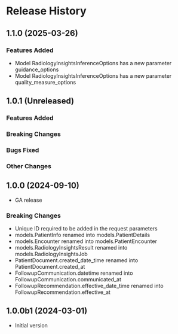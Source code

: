 # Release History

## 1.1.0 (2025-03-26)

### Features Added

  - Model RadiologyInsightsInferenceOptions has a new parameter guidance_options
  - Model RadiologyInsightsInferenceOptions has a new parameter quality_measure_options

## 1.0.1 (Unreleased)

### Features Added

### Breaking Changes

### Bugs Fixed

### Other Changes

## 1.0.0 (2024-09-10)

- GA release

### Breaking Changes

- Unique ID required to be added in the request parameters 
- models.PatientInfo renamed into models.PatientDetails
- models.Encounter renamed into models.PatientEncounter
- models.RadiologyInsightsResult renamed into models.RadiologyInsightsJob
- PatientDocument.created_date_time renamed into PatientDocument.created_at
- FollowupCommunication.datetime renamed into FollowupCommunication.communicated_at
- FollowupRecommendation.effective_date_time renamed into FollowupRecommendation.effective_at

## 1.0.0b1 (2024-03-01)

- Initial version
